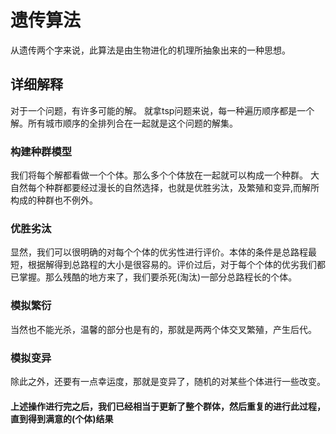# 遗传算法

从遗传两个字来说，此算法是由生物进化的机理所抽象出来的一种思想。<br>

## 详细解释

对于一个问题，有许多可能的解。 就拿tsp问题来说，每一种遍历顺序都是一个解。所有城市顺序的全排列合在一起就是这个问题的解集。<br>

### 构建种群模型

我们将每个解都看做一个个体。那么多个个体放在一起就可以构成一个种群。 大自然每个种群都要经过漫长的自然选择，也就是优胜劣汰，及繁殖和变异,而解所构成的种群也不例外。<br> 

### 优胜劣汰

显然，我们可以很明确的对每个个体的优劣性进行评价。本体的条件是总路程最短，根据解得到总路程的大小是很容易的。评价过后，对于每个个体的优劣我们都已掌握。那么残酷的地方来了，我们要杀死(淘汰)一部分总路程长的个体。<br>

### 模拟繁衍

当然也不能光杀，温馨的部分也是有的，那就是两两个体交叉繁殖，产生后代。 

### 模拟变异

除此之外，还要有一点幸运度，那就是变异了，随机的对某些个体进行一些改变。 <br>

#### 上述操作进行完之后，我们已经相当于更新了整个群体，然后重复的进行此过程，直到得到满意的(个体)结果

